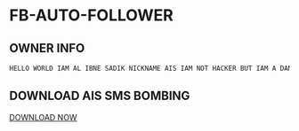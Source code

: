 # FB-AUTO-FOLLOWER 
## OWNER INFO

```javascript
HELLO WORLD IAM AL IBNE SADIK NICKNAME AIS IAM NOT HACKER BUT IAM A DANGER
````


## DOWNLOAD AIS SMS BOMBING
<a href="">DOWNLOAD NOW</a>
